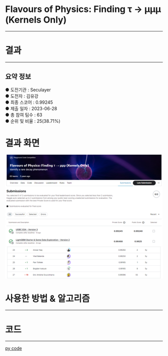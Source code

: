 # Flavours of Physics: Finding τ → μμμ (Kernels Only)
---
# 결과
---
## 요약 정보
● 도전기관 : Seculayer <br>
● 도전자 : 김유강 <br>
● 최종 스코어 : 0.99245 <br>
● 제출 일자 : 2023-06-28 <br>
● 총 참여 팀수 : 63 <br>
● 순위 및 비율 : 25(38.71%)

# 결과 화면
![image](img/score.png)
![image](img/Leaderboard.png)

# 사용한 방법 & 알고리즘
---

# 코드
---
[py code](ugbc_es4.py)
